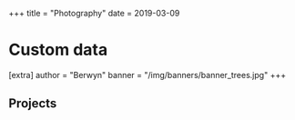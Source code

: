 +++
title = "Photography"
date = 2019-03-09

# Custom data
[extra]
author = "Berwyn"
banner = "/img/banners/banner_trees.jpg"
+++
## Projects
